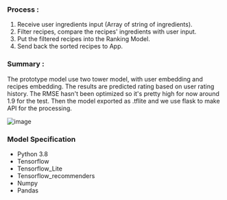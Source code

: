 ### Process :
1. Receive user ingredients input (Array of string of ingredients).
2. Filter recipes, compare the recipes' ingredients with user input.
3. Put the filtered recipes into the Ranking Model.
4. Send back the sorted recipes to App.

### Summary :
The prototype model use two tower model, with user embedding and recipes embedding. The results are predicted rating based on user rating history.
The RMSE hasn't been optimized so it's pretty high for now around 1.9 for the test. Then the model exported as .tflite and we use flask to make API for the processing.  

![image](https://github.com/CookNow-Bangkit2023/Machine-Learning/assets/93307670/467c9404-4ac7-4813-877f-c5af0ce7b3c0)

### Model Specification
* Python 3.8
* Tensorflow
* Tensorflow_Lite
* Tensorflow_recommenders
* Numpy
* Pandas
